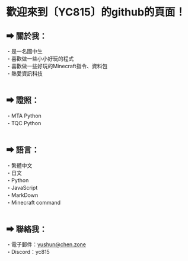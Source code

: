 歡迎來到〔YC815〕的github的頁面！
===

## <b> ➡ 關於我</b>：
・是一名國中生<br>
・喜歡做一些小小好玩的程式<br>
・喜歡做一些好玩的Minecraft指令、資料包<br>
・熱愛資訊科技<br><br>

## <b> ➡ 證照</b>：
・MTA Python<br>
・TQC Python<br><br>

## <b> ➡ 語言</b>：
・繁體中文<br>
・日文<br>
・Python<br>
・JavaScript<br>
・MarkDown<br>
・Minecraft command<br><br>

## <b> ➡ 聯絡我</b>：
・電子郵件：yushun@chen.zone <br/>
・Discord：yc815


